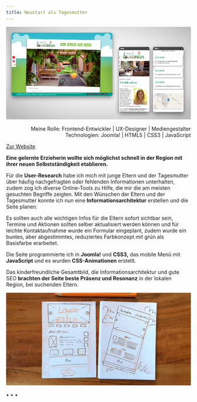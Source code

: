 ```yaml
---
title: Neustart als Tagesmutter
---
```


![Website Kita Löwenzahn](../images/Website_Kita_Loew_web1.jpg)

<div  style="text-align: right">Meine Rolle: Frontend-Entwickler | UX-Designer | Mediengestalter</div>
<div style="text-align: right">Technologien: Joomla! | HTML5 | CSS3 | JavaScript</div>

[Zur Website](https://xn--kindertagespflege-lwenzahn-uvc.de/index.php)

**Eine gelernte Erzieherin wollte sich möglichst schnell in der Region mit ihrer neuen Selbstständigkeit etablieren.**

Für die **User-Research** habe ich mich mit junge Eltern und der Tagesmutter über häufig nachgefragten oder fehlenden Informationen unterhalten, zudem zog ich diverse Online-Tools zu Hilfe, die mir die am meisten gesuchten Begriffe zeigten. Mit den Wünschen der Eltern und der Tagesmutter konnte ich nun eine **Informationsarchitektur** erstellen und die Seite planen.

Es sollten auch alle wichtigen Infos für die Eltern sofort sichtbar sein, Termine und Aktionen sollten selber aktualisiert werden können und für leichte Kontaktaufnahme wurde ein Formular eingeplant, zudem wurde ein buntes, aber abgestimmtes, reduziertes Farbkonzept mit grün als Basisfarbe erarbeitet.

Die Seite programmierte ich in **Joomla!** und **CSS3,** das mobile Menü mit **JavaScript** und es wurden **CSS-Animationen** erstellt.

Das kinderfreundliche Gesamtbild, die Informationsarchitektur und gute SEO **brachten der Seite beste Präsenz und Resonanz** in der lokalen Region, bei suchenden Eltern.

![Wireframe der Website](../images/LoewWireframe.jpg)

<p>&bull; &bull; &bull;</p>
